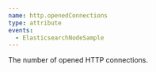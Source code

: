 ```yaml
---
name: http.openedConnections
type: attribute
events:
  - ElasticsearchNodeSample
---
```


The number of opened HTTP connections.
